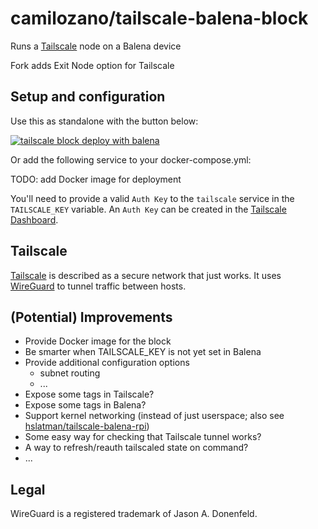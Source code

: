 # camilozano/tailscale-balena-block

Runs a [Tailscale](https://tailscale.com/) node on a Balena device

Fork adds Exit Node option for Tailscale

## Setup and configuration

Use this as standalone with the button below:

[![tailscale block deploy with balena](/deploy.svg)](https://dashboard.balena-cloud.com/deploy?repoUrl=https://github.com/camilozano/tailscale-balena-block)

Or add the following service to your docker-compose.yml:

TODO: add Docker image for deployment

You'll need to provide a valid `Auth Key` to the `tailscale` service in the `TAILSCALE_KEY` variable.
An `Auth Key` can be created in the [Tailscale Dashboard](https://login.tailscale.com/admin/settings/authkeys).

## Tailscale

[Tailscale](https://tailscale.com/) is described as a secure network that just works.
It uses [WireGuard](https://www.wireguard.com/) to tunnel traffic between hosts.

## (Potential) Improvements

* Provide Docker image for the block
* Be smarter when TAILSCALE_KEY is not yet set in Balena
* Provide additional configuration options
    * subnet routing
    * ...
* Expose some tags in Tailscale?
* Expose some tags in Balena?
* Support kernel networking (instead of just userspace; also see [hslatman/tailscale-balena-rpi](https://github.com/hslatman/tailscale-balena-rpi))
* Some easy way for checking that Tailscale tunnel works?
* A way to refresh/reauth tailscaled state on command?
* ...

## Legal

WireGuard is a registered trademark of Jason A. Donenfeld.